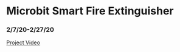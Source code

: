 # Microbit Smart Fire Extinguisher
<h3><b>2/7/20-2/27/20</b></h3>

<a href="https://streamable.com/4m3j8">Project Video</a>
